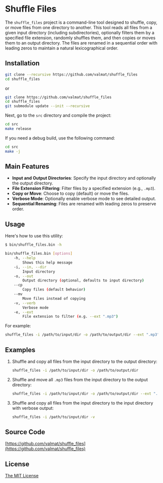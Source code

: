 # Shuffle Files

The `shuffle_files` project is a command-line tool designed to shuffle, copy, or move files from one directory to another. This tool reads all files from a given input directory (including subdirectories), optionally filters them by a specified file extension, randomly shuffles them, and then copies or moves them to an output directory. The files are renamed in a sequential order with leading zeros to maintain a natural lexicographical order.

## Installation

```bash
git clone --recursive https://github.com/valmat/shuffle_files
cd shuffle_files
```
or
```bash
git clone https://github.com/valmat/shuffle_files
cd shuffle_files
git submodule update --init --recursive
```

Next, go to the `src` directory and compile the project:

```bash
cd src
make release
```

If you need a debug build, use the following command:
```bash
cd src
make -j
```

## Main Features
- **Input and Output Directories**: Specify the input directory and optionally the output directory.
- **File Extension Filtering**: Filter files by a specified extension (e.g., `.mp3`).
- **Copy or Move**: Choose to copy (default) or move the files.
- **Verbose Mode**: Optionally enable verbose mode to see detailed output.
- **Sequential Renaming**: Files are renamed with leading zeros to preserve order.


## Usage

Here's how to use this utility:

```bash
$ bin/shuffle_files.bin -h

bin/shuffle_files.bin [options]
    -h, --help
        Shows this help message
    -i, --in, --dir
        Input directory
    -o, --out
        Output directory (optional, defaults to input directory)
    --cp
        Copy files (default behavior)
    --mv
        Move files instead of copying
    -v, --verb
        Verbose mode
    -e, --ext
        File extension to filter (e.g. --ext ".mp3")
```

For example:

```sh
shuffle_files -i /path/to/input/dir -o /path/to/output/dir --ext ".mp3" --mv -v
```

## Examples
1. Shuffle and copy all files from the input directory to the output directory:
   ```sh
   shuffle_files -i /path/to/input/dir -o /path/to/output/dir
   ```

2. Shuffle and move all `.mp3` files from the input directory to the output directory:
   ```sh
   shuffle_files -i /path/to/input/dir -o /path/to/output/dir --ext ".mp3" --mv
   ```

3. Shuffle and copy all files from the input directory to the input directory with verbose output:
   ```sh
   shuffle_files -i /path/to/input/dir -v
   ```

## Source Code
[https://github.com/valmat/shuffle_files](https://github.com/valmat/shuffle_files)

## License
[The MIT License](LICENSE)
